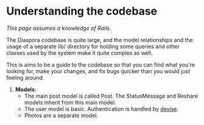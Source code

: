 Understanding the codebase
==========================

*This page assumes a knowledge of Rails.*

The Diaspora codebase is quite large, and the model relationships and the usage of a separate lib/ directory for holding some queries and other classes used by the system make it quite complex as well.

This is aims to be a guide to the codebase so that you can find what you're looking for, make your changes, and fix bugs quicker than you would just feeling around.

1. **Models**:
   * The main post model is called Post. The StatusMessage and Reshare models inherit from this main model.
   * The user model is basic. Authentication is handled by [devise](https://github.com/plataformatec/devise).
   * Photos are a separate model.